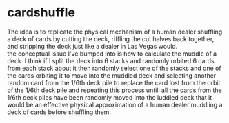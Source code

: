 # cardshuffle
The idea is to replicate the physical mechanism of a human dealer shuffling a deck of cards
by cutting the deck, riffling the cut halves back together, and stripping the deck
just like a dealer in Las Vegas would.  
the conceptual issue I've bumped into is how to calculate the muddle of a deck.
I think if I split the deck into 6 stacks and randomly orbited 6 cards from each stack about it
then randomly select one of the stacks and one of the cards orbiting it to move into the muddled deck
and selecting another random card from the 1/6th deck pile to replace the card lost from the orbit of the 1/6th deck pile
and repeating this process untill all the cards from the 1/6th deck piles have been randomly moved into the luddled deck
that it would be an effective physical approximation of a human dealer muddling a deck of cards before shuffling them.
